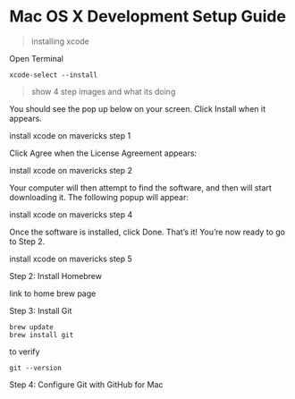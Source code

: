 # Mac OS X Development Setup Guide

> installing xcode

Open Terminal

    xcode-select --install


> show 4 step images and what its doing

You should see the pop up below on your screen. Click Install when it appears.

install xcode on mavericks step 1

Click Agree when the License Agreement appears:

install xcode on mavericks step 2

Your computer will then attempt to find the software, and then will start downloading it. The following popup will appear:

install xcode on mavericks step 4

Once the software is installed, click Done. That’s it! You’re now ready to go to Step 2.

install xcode on mavericks step 5


Step 2: Install Homebrew

link to home brew page

Step 3: Install Git

    brew update
    brew install git

to verify

    git --version

Step 4: Configure Git with GitHub for Mac